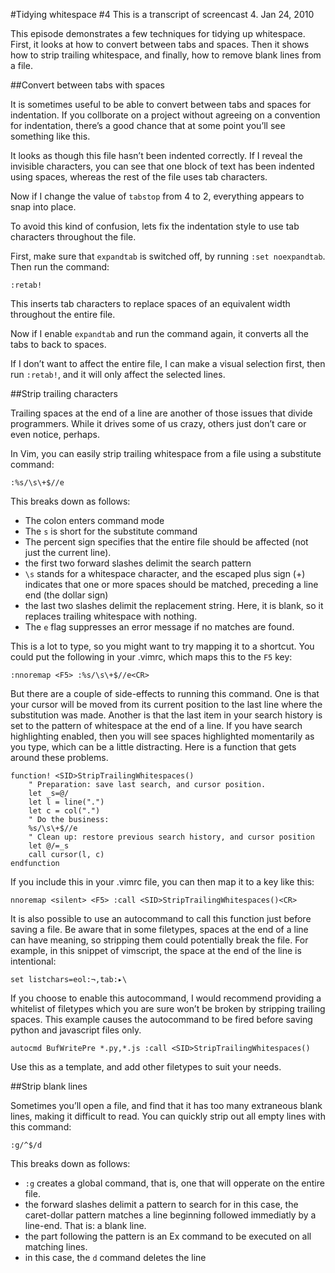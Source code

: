 #Tidying whitespace
\#4
This is a transcript of screencast 4.
Jan 24, 2010

This episode demonstrates a few techniques for tidying up whitespace. First, it looks at how to convert between tabs and spaces. Then it shows how to strip trailing whitespace, and finally, how to remove blank lines from a file.

##Convert between tabs with spaces

It is sometimes useful to be able to convert between tabs and spaces for indentation. If you collborate on a project without agreeing on a convention for indentation, there’s a good chance that at some point you’ll see something like this.

It looks as though this file hasn’t been indented correctly. If I reveal the invisible characters, you can see that one block of text has been indented using spaces, whereas the rest of the file uses tab characters.

Now if I change the value of `tabstop` from 4 to 2, everything appears to snap into place.

To avoid this kind of confusion, lets fix the indentation style to use tab characters throughout the file.

First, make sure that `expandtab` is switched off, by running `:set noexpandtab`. Then run the command:

```viml
:retab!
```

This inserts tab characters to replace spaces of an equivalent width throughout the entire file.

Now if I enable `expandtab` and run the command again, it converts all the tabs to back to spaces.

If I don’t want to affect the entire file, I can make a visual selection first, then run `:retab!`, and it will only affect the selected lines.

##Strip trailing characters

Trailing spaces at the end of a line are another of those issues that divide programmers. While it drives some of us crazy, others just don’t care or even notice, perhaps.

In Vim, you can easily strip trailing whitespace from a file using a substitute command:

```viml
:%s/\s\+$//e
```

This breaks down as follows:

- The colon enters command mode
- The `s` is short for the substitute command
- The percent sign specifies that the entire file should be affected (not just the current line).
- the first two forward slashes delimit the search pattern
- `\s` stands for a whitespace character, and the escaped plus sign (+) indicates that one or more spaces should be matched, preceding a line end (the dollar sign)
- the last two slashes delimit the replacement string. Here, it is blank, so it replaces trailing whitespace with nothing.
- The `e` flag suppresses an error message if no matches are found.

This is a lot to type, so you might want to try mapping it to a shortcut. You could put the following in your .vimrc, which maps this to the `F5` key:

```viml
:nnoremap <F5> :%s/\s\+$//e<CR>
```

But there are a couple of side-effects to running this command. One is that your cursor will be moved from its current position to the last line where the substitution was made. Another is that the last item in your search history is set to the pattern of whitespace at the end of a line. If you have search highlighting enabled, then you will see spaces highlighted momentarily as you type, which can be a little distracting. Here is a function that gets around these problems.

```viml
function! <SID>StripTrailingWhitespaces()
    " Preparation: save last search, and cursor position.
    let _s=@/
    let l = line(".")
    let c = col(".")
    " Do the business:
    %s/\s\+$//e
    " Clean up: restore previous search history, and cursor position
    let @/=_s
    call cursor(l, c)
endfunction
```

If you include this in your .vimrc file, you can then map it to a key like this:

```viml
nnoremap <silent> <F5> :call <SID>StripTrailingWhitespaces()<CR>
```

It is also possible to use an autocommand to call this function just before saving a file. Be aware that in some filetypes, spaces at the end of a line can have meaning, so stripping them could potentially break the file. For example, in this snippet of vimscript, the space at the end of the line is intentional:

```viml
set listchars=eol:¬,tab:▸\
```

If you choose to enable this autocommand, I would recommend providing a whitelist of filetypes which you are sure won’t be broken by stripping trailing spaces. This example causes the autocommand to be fired before saving python and javascript files only.

```viml
autocmd BufWritePre *.py,*.js :call <SID>StripTrailingWhitespaces()
```

Use this as a template, and add other filetypes to suit your needs.

##Strip blank lines

Sometimes you’ll open a file, and find that it has too many extraneous blank lines, making it difficult to read. You can quickly strip out all empty lines with this command:

```viml
:g/^$/d
```

This breaks down as follows:

- `:g` creates a global command, that is, one that will opperate on the entire file.
- the forward slashes delimit a pattern to search for in this case, the caret-dollar pattern matches a line beginning followed immediatly by a line-end. That is: a blank line.
- the part following the pattern is an Ex command to be executed on all matching lines.
- in this case, the `d` command deletes the line

